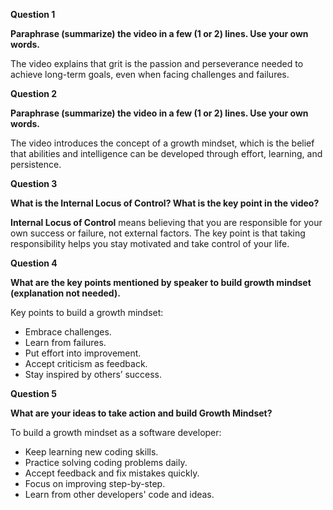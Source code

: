 **Question 1**

**Paraphrase (summarize) the video in a few (1 or 2) lines. Use your own words.**

The video explains that grit is the passion and perseverance needed to achieve long-term goals, even when facing challenges and failures.  

**Question 2**  

**Paraphrase (summarize) the video in a few (1 or 2) lines. Use your own words.**

The video introduces the concept of a growth mindset, which is the belief that abilities and intelligence can be developed through effort, learning, and persistence.  

**Question 3** 

**What is the Internal Locus of Control? What is the key point in the video?**

**Internal Locus of Control** means believing that you are responsible for your own success or failure, not external factors. The key point is that taking responsibility helps you stay motivated and take control of your life.  

**Question 4** 

**What are the key points mentioned by speaker to build growth mindset (explanation not needed).**

Key points to build a growth mindset:  
- Embrace challenges.  
- Learn from failures.  
- Put effort into improvement.  
- Accept criticism as feedback.  
- Stay inspired by others’ success.  

**Question 5**  

**What are your ideas to take action and build Growth Mindset?**

To build a growth mindset as a software developer:  
- Keep learning new coding skills.  
- Practice solving coding problems daily.  
- Accept feedback and fix mistakes quickly.  
- Focus on improving step-by-step.  
- Learn from other developers' code and ideas.
